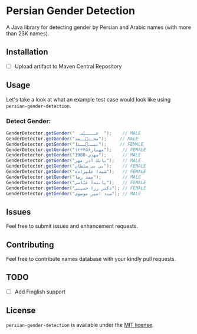 # Persian Gender Detection

A Java library for detecting gender by Persian and Arabic names (with more than 23K names).

## Installation

- [ ] Upload artifact to Maven Central Repository

## Usage

Let's take a look at what an example test case would look like using `persian-gender-detection`.

### Detect Gender:

```java
GenderDetector.getGender("  عــــلی  ");    // MALE
GenderDetector.getGender("محــ🌚ــمد");     // MALE
GenderDetector.getGender("بیــ🥲ــتا");     // FEMALE
GenderDetector.getGender("۱۲۳مهناز۴۵۶");    // FEMALE
GenderDetector.getGender("مهدي-1980");      // MALE
GenderDetector.getGender("بابك آذر مهر");   // MALE
GenderDetector.getGender("بی بی سلطان");    // FEMALE
GenderDetector.getGender("شیدا علیزاده");   // FEMALE
GenderDetector.getGender("ممد رضا");        // MALE
GenderDetector.getGender("پانته‌آ عَبّاسی");   // FEMALE
GenderDetector.getGender("دکتر رزا حسینی"); // FEMALE
GenderDetector.getGender("سید امیر موسوی"); // MALE
```

Issues
------

Feel free to submit issues and enhancement requests.

Contributing
------------

Feel free to contribute names database with your kindly pull requests.

## TODO

- [ ] Add Finglish support

## License

`persian-gender-detection` is available under the [MIT license](https://github.com/armanyazdi/persian-gender-detection/blob/master/LICENSE).